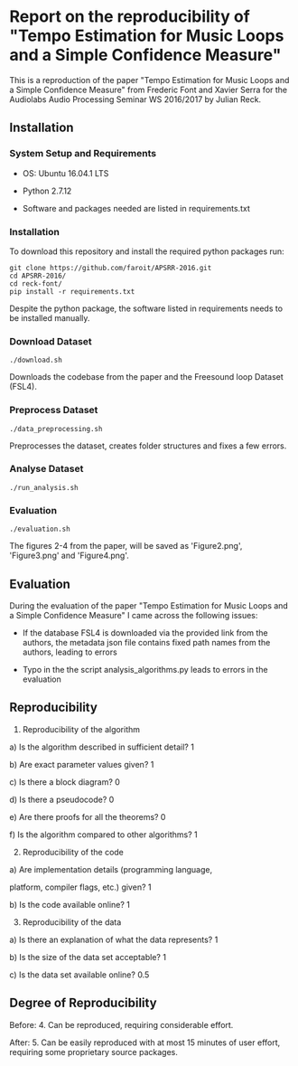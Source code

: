 # Report on the reproducibility of "Tempo Estimation for Music Loops and a Simple Confidence Measure"

This is a reproduction of the paper "Tempo Estimation for Music Loops and a Simple Confidence Measure" from Frederic Font and Xavier Serra for the Audiolabs Audio Processing Seminar WS 2016/2017 by Julian Reck.

## Installation

### System Setup and Requirements

* OS:	Ubuntu 16.04.1 LTS

* Python 2.7.12

* Software and packages needed are listed in requirements.txt

### Installation

To download this repository and install the required python packages run:

    git clone https://github.com/faroit/APSRR-2016.git
    cd APSRR-2016/
    cd reck-font/
    pip install -r requirements.txt
    
Despite the python package, the software listed in requirements needs to be installed manually.

### Download Dataset

    ./download.sh
    
Downloads the codebase from the paper and the Freesound loop Dataset (FSL4).

### Preprocess Dataset

    ./data_preprocessing.sh
    
Preprocesses the dataset, creates folder structures and fixes a few errors.

### Analyse Dataset   

    ./run_analysis.sh

### Evaluation

    ./evaluation.sh

The figures 2-4 from the paper, will be saved as 'Figure2.png', 'Figure3.png' and 'Figure4.png'.


## Evaluation

During the evaluation of the paper "Tempo Estimation for Music Loops and a Simple Confidence Measure" I came across the following issues:

* If the database FSL4 is downloaded via the provided link from the authors, the metadata json file contains fixed path names from the authors, leading to errors 

* Typo in the the script analysis_algorithms.py leads to errors in the evaluation


## Reproducibility

1) Reproducibility of the algorithm

a) Is the algorithm described in sufficient detail? 1

b) Are exact parameter values given? 1

c) Is there a block diagram? 0

d) Is there a pseudocode? 0

e) Are there proofs for all the theorems? 0

f) Is the algorithm compared to other algorithms? 1

2) Reproducibility of the code

a) Are implementation details (programming language,

platform, compiler flags, etc.) given? 1

b) Is the code available online? 1

3) Reproducibility of the data

a) Is there an explanation of what the data represents? 1

b) Is the size of the data set acceptable? 1

c) Is the data set available online? 0.5


## Degree of Reproducibility

Before: 4. Can be reproduced, requiring considerable effort.

After: 5. Can be easily reproduced with at most 15 minutes of user effort, requiring some proprietary source packages.


